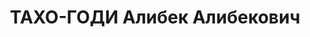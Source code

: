 ---
title: ТАХО-ГОДИ Алибек Алибекович
description: "Род. в 1892, Дагестанская обл., Даргинский окр., аул Урахи, даргинец,\
  \ обр.: высшее, член ВКП(б). Проживал: Москва, ул. 3-я Звенигородская, д. 15, корп.\
  \ 5, кв. 134. Пом. зав. отделом школ ЦК ВКП(б). \n  Арестован 22.06.1937. Обв. в\
  \ участии в к.-р. организации. Приговор: ВК ВС СССР, 09.10.1937 – ВМН. Расстрелян\
  \ 09.10.1937, г.Москва. \n  Реабилитирован ВК ВС СССР 07.01.1956"
---